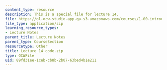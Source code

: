 ```yaml
---
content_type: resource
description: This is a special file for lecture 14.
file: https://ol-ocw-studio-app-qa.s3.amazonaws.com/courses/1-00-introduction-to-computers-and-engineering-problem-solving-spring-2012/89fd31ee1cebcb8b2b0763bed4b1e211_Lecture_14_code.zip
file_type: application/zip
learning_resource_types:
- Lecture Notes
parent_title: Lecture Notes
parent_type: CourseSection
resourcetype: Other
title: Lecture_14_code.zip
type: OCWFile
uid: 89fd31ee-1ceb-cb8b-2b07-63bed4b1e211
---
```


